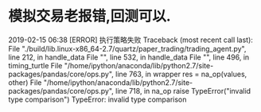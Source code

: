 # 模拟交易老报错,回测可以.

2019-02-15 06:38 [ERROR] 执行策略失败 Traceback (most recent call last): File "./build/lib.linux-x86_64-2.7/quartz/paper_trading/trading_agent.py", line 212, in handle_data File "", line 532, in handle_data File "", line 496, in timing_turtle File "/home/ipython/anaconda/lib/python2.7/site-packages/pandas/core/ops.py", line 763, in wrapper res = na_op(values, other) File "/home/ipython/anaconda/lib/python2.7/site-packages/pandas/core/ops.py", line 718, in na_op raise TypeError("invalid type comparison") TypeError: invalid type comparison 